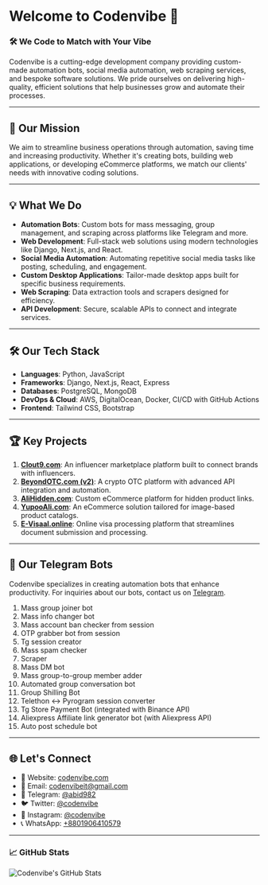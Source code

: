 # Welcome to Codenvibe 👋

### 🛠 We Code to Match with Your Vibe

Codenvibe is a cutting-edge development company providing custom-made automation bots, social media automation, web scraping services, and bespoke software solutions. We pride ourselves on delivering high-quality, efficient solutions that help businesses grow and automate their processes.

---

## 🚀 Our Mission

We aim to streamline business operations through automation, saving time and increasing productivity. Whether it's creating bots, building web applications, or developing eCommerce platforms, we match our clients' needs with innovative coding solutions.

---

## 💡 What We Do

- **Automation Bots**: Custom bots for mass messaging, group management, and scraping across platforms like Telegram and more.
- **Web Development**: Full-stack web solutions using modern technologies like Django, Next.js, and React.
- **Social Media Automation**: Automating repetitive social media tasks like posting, scheduling, and engagement.
- **Custom Desktop Applications**: Tailor-made desktop apps built for specific business requirements.
- **Web Scraping**: Data extraction tools and scrapers designed for efficiency.
- **API Development**: Secure, scalable APIs to connect and integrate services.

---

## 🛠️ Our Tech Stack

- **Languages**: Python, JavaScript
- **Frameworks**: Django, Next.js, React, Express
- **Databases**: PostgreSQL, MongoDB
- **DevOps & Cloud**: AWS, DigitalOcean, Docker, CI/CD with GitHub Actions
- **Frontend**: Tailwind CSS, Bootstrap

---

## 🏆 Key Projects

1. **[Clout9.com](https://clout9.com)**: An influencer marketplace platform built to connect brands with influencers.
2. **[BeyondOTC.com (v2)](https://dev.beyondotc.com)**: A crypto OTC platform with advanced API integration and automation.
3. **[AliHidden.com](https://alihidden.com)**: Custom eCommerce platform for hidden product links.
4. **[YupooAli.com](https://yupooali.com)**: An eCommerce solution tailored for image-based product catalogs.
5. **[E-Visaal.online](https://e-visaal.online)**: Online visa processing platform that streamlines document submission and processing.

---

## 🤖 Our Telegram Bots

Codenvibe specializes in creating automation bots that enhance productivity. For inquiries about our bots, contact us on [Telegram](https://t.me/abid982).

1. Mass group joiner bot
2. Mass info changer bot
3. Mass account ban checker from session
4. OTP grabber bot from session
5. Tg session creator
6. Mass spam checker
7. Scraper
8. Mass DM bot 
9. Mass group-to-group member adder
10. Automated group conversation bot
11. Group Shilling Bot
12. Telethon <-> Pyrogram session converter
13. Tg Store Payment Bot (integrated with Binance API)
14. Aliexpress Affiliate link generator bot (with Aliexpress API)
15. Auto post schedule bot

---

## 🌐 Let's Connect

- 💼 Website: [codenvibe.com](https://codenvibe.com)
- 📧 Email: [codenvibeit@gmail.com](mailto:codenvibeit@gmail.com)
- 💬 Telegram: [@abid982](https://t.me/abid982)
- 🐦 Twitter: [@codenvibe](https://twitter.com/codenvibe)
- 📸 Instagram: [@codenvibe](https://instagram.com/codenvibe)
- 📞 WhatsApp: [+8801906410579](https://wa.me/8801906410579)

---

### 📈 GitHub Stats

![Codenvibe's GitHub Stats](https://github-readme-stats.vercel.app/api?username=CodenVibe&show_icons=true&hide_border=true&count_private=true&theme=radical)
